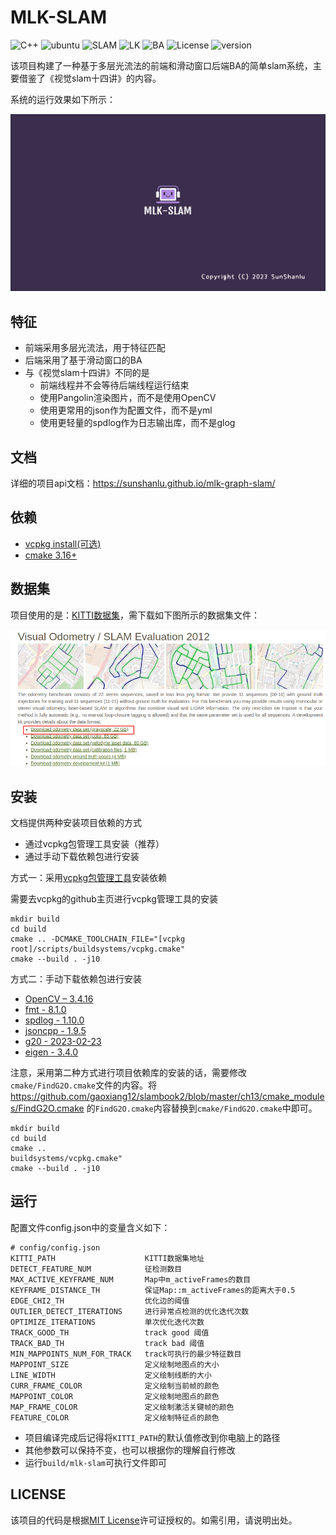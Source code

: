 # MLK-SLAM

![C++](https://img.shields.io/badge/c++-std14-blue)
![ubuntu](https://img.shields.io/badge/platform-ubuntu20.04-orange)
![SLAM](https://img.shields.io/badge/slam-stereo--visual-green)
![LK](https://img.shields.io/badge/opticalFlow-LK-brightgreen)
![BA](https://img.shields.io/badge/BA-SildingWindow-yellowgreen)
![License](https://img.shields.io/badge/license-Apache-blue)
![version](https://img.shields.io/badge/version-v1.0.0-orange)

该项目构建了一种基于多层光流法的前端和滑动窗口后端BA的简单slam系统，主要借鉴了《视觉slam十四讲》的内容。

系统的运行效果如下所示：

<div align="center">
	<a href="https://www.youtube.com/watch?v=6GFBdjZPgTg" title="youtube:MLK-SLAM">
		<img src="https://raw.githubusercontent.com/sunshanlu/mlk-graph-slam/main/doc/imgs/mlk-slam.png" alt="mlk-slam" width=600>
	</a>
</div>

## 特征

- 前端采用多层光流法，用于特征匹配
- 后端采用了基于滑动窗口的BA
- 与《视觉slam十四讲》不同的是
  - 前端线程并不会等待后端线程运行结束
  - 使用Pangolin渲染图片，而不是使用OpenCV
  - 使用更常用的json作为配置文件，而不是yml
  - 使用更轻量的spdlog作为日志输出库，而不是glog

## 文档
详细的项目api文档：<a>https://sunshanlu.github.io/mlk-graph-slam/</a>

## 依赖
- [vcpkg install(可选)](https://github.com/microsoft/vcpkg)
- [cmake 3.16+](https://cmake.org/)

## 数据集
项目使用的是：[KITTI数据集](https://www.cvlibs.net/datasets/kitti/eval_odometry.php)，需下载如下图所示的数据集文件：
<div align="center">
    <img width=600 alt="KITTI_DATASET" src="./doc/imgs/kitti-dataset.png"/>
</div>


## 安装

文档提供两种安装项目依赖的方式
- 通过vcpkg包管理工具安装（推荐）
- 通过手动下载依赖包进行安装

方式一：采用[vcpkg包管理工具](https://github.com/microsoft/vcpkg)安装依赖

需要去vcpkg的github主页进行vcpkg管理工具的安装
```shell
mkdir build
cd build
cmake .. -DCMAKE_TOOLCHAIN_FILE="[vcpkg root]/scripts/buildsystems/vcpkg.cmake"
cmake --build . -j10
```

方式二：手动下载依赖包进行安装
- [OpenCV – 3.4.16](https://opencv.org/releases/)
- [fmt - 8.1.0](https://github.com/fmtlib/fmt/releases/tag/8.1.0)
- [spdlog - 1.10.0](https://github.com/gabime/spdlog/releases/tag/v1.10.0)
- [jsoncpp - 1.9.5](https://github.com/open-source-parsers/jsoncpp/releases/tag/1.9.5)
- [g20 - 2023-02-23](https://github.com/RainerKuemmerle/g2o/releases/tag/20230223_git)
- [eigen - 3.4.0](https://gitlab.com/libeigen/eigen/-/releases)

注意，采用第二种方式进行项目依赖库的安装的话，需要修改`cmake/FindG2O.cmake`文件的内容。将 https://github.com/gaoxiang12/slambook2/blob/master/ch13/cmake_modules/FindG2O.cmake 的`FindG2O.cmake`内容替换到`cmake/FindG2O.cmake`中即可。

```shell
mkdir build
cd build
cmake ..
buildsystems/vcpkg.cmake"
cmake --build . -j10
```

## 运行

配置文件config.json中的变量含义如下：
```shell
# config/config.json
KITTI_PATH                    KITTI数据集地址
DETECT_FEATURE_NUM            征检测数目
MAX_ACTIVE_KEYFRAME_NUM       Map中m_activeFrames的数目
KEYFRAME_DISTANCE_TH          保证Map::m_activeFrames的距离大于0.5
EDGE_CHI2_TH                  优化边的阈值
OUTLIER_DETECT_ITERATIONS     进行异常点检测的优化迭代次数
OPTIMIZE_ITERATIONS           单次优化迭代次数
TRACK_GOOD_TH                 track good 阈值
TRACK_BAD_TH                  track bad 阈值
MIN_MAPPOINTS_NUM_FOR_TRACK   track可执行的最少特征数目
MAPPOINT_SIZE                 定义绘制地图点的大小
LINE_WIDTH                    定义绘制线断的大小
CURR_FRAME_COLOR              定义绘制当前帧的颜色
MAPPOINT_COLOR                定义绘制地图点的颜色
MAP_FRAME_COLOR               定义绘制激活关键帧的颜色
FEATURE_COLOR                 定义绘制特征点的颜色 
```
- 项目编译完成后记得将`KITTI_PATH`的默认值修改到你电脑上的路径
- 其他参数可以保持不变，也可以根据你的理解自行修改
- 运行`build/mlk-slam`可执行文件即可


## LICENSE

该项目的代码是根据[MIT License](./LICENSE)许可证授权的。如需引用，请说明出处。